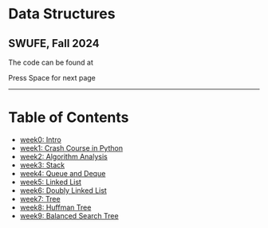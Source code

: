 # Data Structures

## SWUFE, Fall 2024

The code can be found at<a href="https://github.com/ChenZhongPu/data-structure-swufe" target="_blank" alt="GitHub" title="Open in GitHub" class="text-xl slidev-icon-btn opacity-50 !border-none !hover:text-blue"><carbon-logo-github /></a>

<div class="pt-12">
  <span @click="$slidev.nav.next" class="px-2 py-1 rounded cursor-pointer" hover="bg-white bg-opacity-10">
    Press Space for next page <carbon:arrow-right class="inline"/>
  </span>
</div>

---

# Table of Contents

- [week0: Intro](https://slide-ds.zhongpu.info/week0)
- [week1: Crash Course in Python](https://slide-ds.zhongpu.info/week1)
- [week2: Algorithm Analysis](https://slide-ds.zhongpu.info/week2)
- [week3: Stack](https://slide-ds.zhongpu.info/week3)
- [week4: Queue and Deque](https://slide-ds.zhongpu.info/week4)
- [week5: Linked List](https://slide-ds.zhongpu.info/week5)
- [week6: Doubly Linked List](https://slide-ds.zhongpu.info/week6)
- [week7: Tree](https://slide-ds.zhongpu.info/week7)
- [week8: Huffman Tree](https://slide-ds.zhongpu.info/week8)
- [week9: Balanced Search Tree](https://slide-ds.zhongpu.info/week9)

